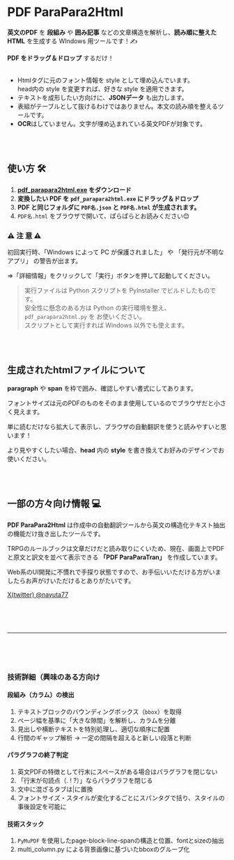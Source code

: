 # PDF ParaPara2Html
**英文のPDF** を **段組み** や **囲み記事** などの文章構造を解析し、**読み順に整えた HTML** を生成する WIndows 用ツールです！✍

**PDF をドラッグ＆ドロップ** するだけ！
<br>
<br>

- Htmlタグに元のフォント情報を style として埋め込んでいます。<br>head内の style を変更すれば、好きな style を適用できます。
- テキストを成形したい方向けに、**JSONデータ** も出力します。
- 表組がテーブルとして抜けるわけではありません。本文の読み順を整えるツールです。
- **OCR**はしていません。文字が埋め込まれている英文PDFが対象です。
<br>
<br>

## 使い方 🛠
1. **[pdf_parapara2html.exe](https://github.com/runequest77/pdf_parapara2html/releases) をダウンロード**
2. **変換したい PDF を `pdf_parapara2html.exe` にドラッグ＆ドロップ**
3. **PDF と同じフォルダに `PDF名.json` と `PDF名.html` が生成されます。**
4. `PDF名.html` をブラウザで開いて、ぱらぱらとお読みください😊
### ⚠️ 注 意 ⚠️
初回実行時、「Windows によって PC が保護されました」 や 「発行元が不明なアプリ」 の警告が出ます。

⇒「詳細情報」をクリックして「実行」ボタンを押して起動してください。
> 実行ファイルは Python スクリプトを PyInstaller でビルドしたものです。<br>
> 安全性に懸念のある方は Python の実行環境を整え、`pdf_parapara2html.py` を お使いください。<br>
> スクリプトとして実行すれば Windows 以外でも使えます。
<br>
<br>

## 生成されたhtmlファイルについて
**paragraph** や **span** を枠で囲み、確認しやすい書式にしてあります。

フォントサイズは元のPDFのものをそのまま使用しているのでブラウザだと小さく見えます。

単に読むだけなら拡大して表示し、ブラウザの自動翻訳を使うと読みやすいと思います！

より見やすくしたい場合、**head** 内の **style** を書き換えてお好みのデザインでお使いください。

<br>
<br>

## 一部の方々向け情報 💻
**PDF ParaPara2Html** は作成中の自動翻訳ツールから英文の構造化テキスト抽出の機能だけ抜き出したツールです。

TRPGのルールブックは文章だけだと読み取りにくいため、現在、画面上でPDFと原文と訳文を並べて表示できる **「PDF ParaParaTran」** を作成しています。

Web系のUI開発に不慣れで手探り状態ですので、お手伝いいただける方がいましたらお声がけいただけるとありがたいです。

[X(twitter) @nayuta77](https://x.com/nayuta77)

<br>
<br>
<br>

---

<br>
<br>
<br>

### 技術詳細（興味のある方向け
#### 段組み（カラム）の検出
1. テキストブロックのバウンディングボックス（`bbox`）を取得  
2. ページ幅を基準に「大きな隙間」を解析し、カラムを分離
3. 見出しや横断テキストを特別処理し、適切な順序に配置
4. 行間のギャップ解析 → 一定の間隔を超えると新しい段落と判断

#### パラグラフの終了判定
1. 英文PDFの特徴として行末にスペースがある場合はパラグラフを閉じない
2. 「行末が句読点（. ! ?）」ならパラグラフを閉じる
3. 文中に混ざるタブは|に置換
5. フォントサイズ・スタイルが変化するごとにスパンタグで括り、スタイルの事後設定を可能に

#### 技術スタック
1. `PyMuPDF` を使用したpage-block-line-spanの構造と位置、fontとsizeの抽出
2. multi_column.py による背景画像に基づいたbboxのグループ化
